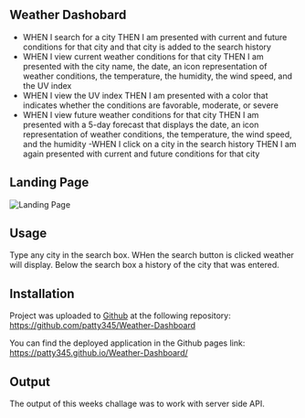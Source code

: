 ## Weather Dashobard

- WHEN I search for a city
THEN I am presented with current and future conditions for that city and that city is added to the search history
- WHEN I view current weather conditions for that city
THEN I am presented with the city name, the date, an icon representation of weather conditions, the temperature, the humidity, the wind speed, and the UV index
- WHEN I view the UV index
THEN I am presented with a color that indicates whether the conditions are favorable, moderate, or severe
- WHEN I view future weather conditions for that city
THEN I am presented with a 5-day forecast that displays the date, an icon representation of weather conditions, the temperature, the wind speed, and the humidity
-WHEN I click on a city in the search history
THEN I am again presented with current and future conditions for that city

## Landing Page

![Landing Page](.assets/images/WeatherDashboard.png)

## Usage

Type any city in the search box.
WHen the search button is clicked weather will display.
Below the search box a history of the city that was entered.

## Installation

Project was uploaded to [Github](https://github.com/) at the following repository: https://github.com/patty345/Weather-Dashboard

You can find the deployed application in the Github pages link: https://patty345.github.io/Weather-Dashboard/

## Output

The output of this weeks challage was to work with server side API.
